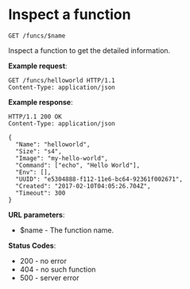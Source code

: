# Inspect a function

`GET /funcs/$name`

Inspect a function to get the detailed information.

**Example request**:

```
GET /funcs/helloworld HTTP/1.1
Content-Type: application/json
```

**Example response**:

```
HTTP/1.1 200 OK
Content-Type: application/json

{
  "Name": "helloworld",
  "Size": "s4",
  "Image": "my-hello-world",
  "Command": ["echo", "Hello World"],
  "Env": [],
  "UUID": "e5304888-f112-11e6-bc64-92361f002671",
  "Created": "2017-02-10T04:05:26.704Z",
  "Timeout": 300
}
```

**URL parameters**:

* $name - The function name.

**Status Codes**:

* 200 - no error
* 404 - no such function
* 500 - server error
